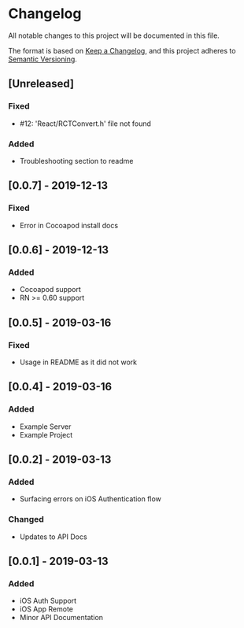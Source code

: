 # Changelog
All notable changes to this project will be documented in this file.

The format is based on [Keep a Changelog](https://keepachangelog.com/en/1.0.0/),
and this project adheres to [Semantic Versioning](https://semver.org/spec/v2.0.0.html).

## [Unreleased]
### Fixed 
- #12: 'React/RCTConvert.h' file not found
### Added
- Troubleshooting section to readme

## [0.0.7] - 2019-12-13
### Fixed
- Error in Cocoapod install docs

## [0.0.6] - 2019-12-13
### Added
- Cocoapod support
- RN >= 0.60 support

## [0.0.5] - 2019-03-16
### Fixed
- Usage in README as it did not work

## [0.0.4] - 2019-03-16
### Added
- Example Server
- Example Project

## [0.0.2] - 2019-03-13
### Added
- Surfacing errors on iOS Authentication flow
### Changed
- Updates to API Docs

## [0.0.1] - 2019-03-13
### Added
- iOS Auth Support
- iOS App Remote
- Minor API Documentation